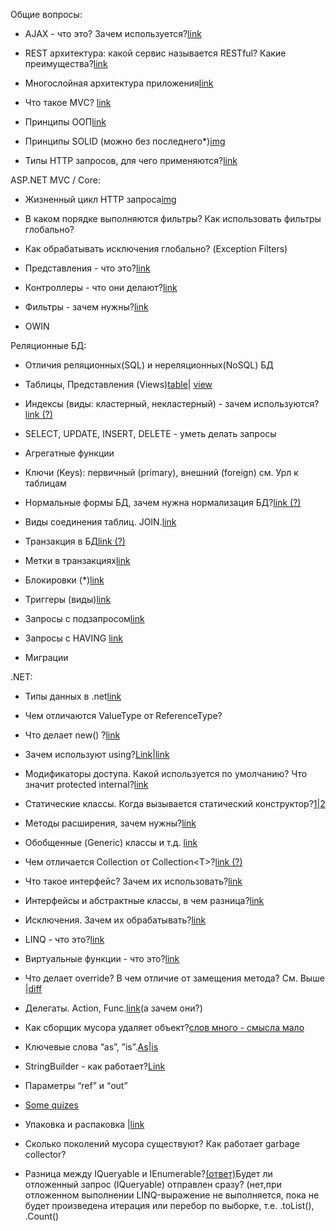 Общие вопросы:

* AJAX - что это? Зачем используется?[link](https://learn.javascript.ru/ajax-intro)

* REST архитектура: какой сервис называется RESTful? Какие преимущества?[link](https://habrahabr.ru/post/38730/)

* Многослойная архитектура приложения[link](https://metanit.com/sharp/mvc5/23.5.php)

* Что такое MVC? [link](http://professorweb.ru/my/WPF/documents_WPF/level36/36_3.php)

* Принципы ООП[link](http://vschol.ru/TurboPascal/gl10/gl10_1.html)

* Принципы SOLID \(можно без последнего\*\)[img](http://info.javarush.ru/uploads/images/00/00/15/2013/08/06/6eec38.png)

* Типы HTTP запросов, для чего применяются?[link](https://developer.mozilla.org/ru/docs/Web/HTTP/Methods)

ASP.NET MVC / Core:

* Жизненный цикл HTTP запроса[img](https://metanit.com/sharp/mvc5/pics/19.3.png)

* В каком порядке выполняются фильтры? Как использовать фильтры глобально?

* Как обрабатывать исключения глобально? \(Exception Filters\)

* Представления - что это?[link](https://metanit.com/sharp/mvc/4.1.php)

* Контроллеры - что они делают?[link](https://metanit.com/sharp/mvc/3.1.php)

* Фильтры - зачем нужны?[link](https://metanit.com/sharp/mvc5/8.1.php)

* OWIN

Реляционные БД:

* Отличия реляционных\(SQL\) и нереляционных\(NoSQL\) БД

* Таблицы, Представления \(Views\)[table](https://habrahabr.ru/post/176017/)\| [view](http://www.sql.ru/docs/sql/u_sql/ch20.shtml)

* Индексы \(виды: кластерный, некластерный\) - зачем используются?[link \(?\)](http://www.sql.ru/articles/mssql/03013101indexes.shtml)

* SELECT, UPDATE, INSERT, DELETE - уметь делать запросы

* Агрегатные функции

* Ключи \(Keys\): первичный \(primary\), внешний \(foreign\) см. Урл к таблицам

* Нормальные формы БД, зачем нужна нормализация БД?[link \(?\)](http://i-novice.net/6-normalnyx-form-bd/)

* Виды соединения таблиц. JOIN.[link](https://www.w3schools.com/sql/sql_join.asp)

* Транзакция в БД[link \(?\)](http://www.belani.narod.ru/1/Tran.htm)

* Метки в транзакциях[link](https://docs.microsoft.com/ru-ru/sql/relational-databases/backup-restore/use-marked-transactions-to-recover-related-databases-consistently)

* Блокировки \(\*\)[link](http://datasql.ru/basesql/16.htm)

* Триггеры \(виды\)[link](http://datasql.ru/basesql/14.htm)

* Запросы с подзапросом[link](http://www.quizful.net/post/sql-subqueries)

* Запросы с HAVING [link](https://www.w3schools.com/sql/sql_having.asp)

* Миграции

.NET:

* Типы данных в .net[link](https://msdn.microsoft.com/ru-ru/library/cs7y5x0x%28v=vs.90%29.aspx)

* Чем отличаются ValueType от ReferenceType?

* Что делает new\(\) ?[link](https://docs.microsoft.com/ru-ru/dotnet/csharp/language-reference/keywords/new-operator)

* Зачем используют using?[Link](http://www.quizful.net/interview/csharp/using-keyword)\|[link](http://www.quizful.net/interview/csharp/using-directive-c-sharp)

* Модификаторы доступа. Какой используется по умолчанию? Что значит protected internal?[link](https://metanit.com/sharp/tutorial/3.2.php)

* Статические классы. Когда вызывается статический конструктор?[1](http://plssite.ru/csharp/csharp_static_classes_article.html)\|[2](https://msdn.microsoft.com/uk-ua/library/k9x6w0hc%28v=vs.90%29.aspx)

* Методы расширения, зачем нужны?[link](https://metanit.com/sharp/tutorial/3.18.php)

* Обобщенные \(Generic\) классы и т.д. [link](https://metanit.com/sharp/tutorial/3.12.php)

* Чем отличается Collection от Collection&lt;T&gt;?[link \(?\)](https://github.com/wapmorgan/csharp_for_beginners/blob/master/c25.md)

* Что такое интерфейс? Зачем их использовать?[link](https://professorweb.ru/my/csharp/charp_theory/level9/9_1.php)

* Интерфейсы и абстрактные классы, в чем разница?[link](https://metanit.com/sharp/patterns/1.3.php)

* Исключения. Зачем их обрабатывать?[link](https://metanit.com/sharp/tutorial/2.14.php)

* LINQ - что это?[link](https://metanit.com/sharp/tutorial/15.1.php)

* Виртуальные функции - что это?[link](https://professorweb.ru/my/csharp/charp_theory/level7/7_6.php)

* Что делает override? В чем отличие от замещения метода? См. Выше \|[diff](https://ru.stackoverflow.com/questions/481184/Отличия-переопределения-метода-от-перекрытия)

* Делегаты. Action, Func.[link](https://metanit.com/sharp/tutorial/3.13.php)\(а зачем они?\)

* Как сборщик мусора удаляет объект?[слов много - смысла мало](https://msdn.microsoft.com/ru-ru/library/0xy59wtx%28v=vs.110%29.aspx)

* Ключевые слова “as”, ”is”.[As](https://docs.microsoft.com/ru-ru/dotnet/csharp/language-reference/keywords/as)\|[is](https://docs.microsoft.com/ru-ru/dotnet/csharp/language-reference/keywords/is)

* StringBuilder - как работает?[Link](https://metanit.com/sharp/tutorial/7.3.php)

* Параметры “ref” и “out”

* [Some quizes](http://www.quizful.net/interview/csharp?page=0)

* Упаковка и распаковка \|[link](https://docs.microsoft.com/en-us/dotnet/csharp/programming-guide/types/boxing-and-unboxing)

* Сколько поколений мусора существуют? Как работает garbage collector?

* Разница между IQueryable и IEnumerable?[\(ответ\)](http://www.quizful.net/interview/csharp/ienumerable-vs-iqueryable)Будет ли отложенный запрос \(IQueryable\) отправлен сразу? \(нет,при отложенном выполнении LINQ-выражение не выполняется, пока не будет произведена итерация или перебор по выборке, т.е. .toList\(\), .Count\(\)



